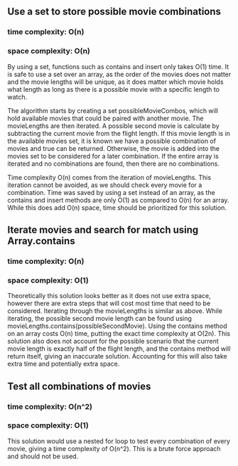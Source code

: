 ## Use a set to store possible movie combinations
### time complexity: O(n)
### space complexity: O(n)

By using a set, functions such as contains and insert only takes O(1) time. It is safe to use a set over an array, as the order of the movies does not matter and the movie lengths will be unique, as it does matter which movie holds what length as long as there is a possible movie with a specific length to watch. 

The algorithm starts by creating a set possibleMovieCombos, which will hold available movies that could be paired with another movie. The movieLengths are then iterated. A possible second movie is calculate by subtracting the current movie from the flight length. If this movie length is in the available movies set, it is known we have a possible combination of movies and true can be returned. Otherwise, the movie is added into the movies set to be considered for a later combination. If the entire array is iterated and no combinations are found, then there are no combinations.

Time complexity O(n) comes from the iteration of movieLengths. This iteration cannot be avoided, as we should check every movie for a combination. Time was saved by using a set instead of an array, as the contains and insert methods are only O(1) as compared to O(n) for an array. While this does add O(n) space, time should be prioritized for this solution.



## Iterate movies and search for match using Array.contains
### time complexity: O(n)
### space complexity: O(1)

Theoretically this solution looks better as it does not use extra space, however there are extra steps that will cost most time that need to be considered. Iterating through the movieLengths is similar as above. While iterating, the possible second movie length can be found using movieLengths.contains(possibleSecondMovie). Using the contains method on an array costs O(n) time, putting the exact time complexity at O(2n). This solution also does not account for the possible scenario that the current movie length is exactly half of the flight length, and the contains method will return itself, giving an inaccurate solution. Accounting for this will also take extra time and potentially extra space. 



## Test all combinations of movies
### time complexity: O(n^2)
### space complexity: O(1)

This solution would use a nested for loop to test every combination of every movie, giving a time complexity of O(n^2). This is a brute force approach and should not be used.

